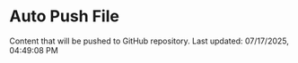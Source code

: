 # Auto Push File

Content that will be pushed to GitHub repository.
Last updated: 07/17/2025, 04:49:08 PM
